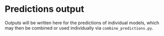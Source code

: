 # Predictions output

Outputs will be written here for the predictions of individual models, which may then be combined or used individually via `combine_predictions.py`.
